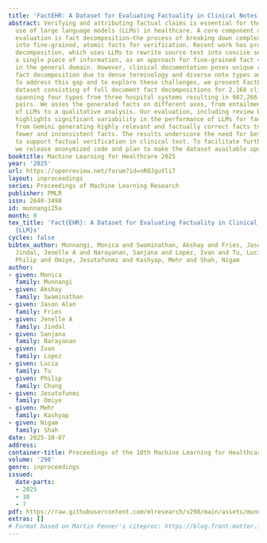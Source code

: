 ```yaml
---
title: 'FactEHR: A Dataset for Evaluating Factuality in Clinical Notes Using LLMs'
abstract: Verifying and attributing factual claims is essential for the safe and effective
  use of large language models (LLMs) in healthcare. A core component of factuality
  evaluation is fact decomposition—the process of breaking down complex clinical statements
  into fine-grained, atomic facts for verification. Recent work has proposed fact
  decomposition, which uses LLMs to rewrite source text into concise sentences conveying
  a single piece of information, as an approach for fine-grained fact verification,
  in the general domain. However, clinical documentation poses unique challenges for
  fact decomposition due to dense terminology and diverse note types and remains understudied.
  To address this gap and to explore these challenges, we present FactEHR, an NLI
  dataset consisting of full document fact decompositions for 2,168 clinical notes
  spanning four types from three hospital systems resulting in 987,266 entailment
  pairs. We asses the generated facts on different axes, from entailment evaluation
  of LLMs to a qualitative analysis. Our evaluation, including review by clinicians,
  highlights significant variability in the performance of LLMs for fact decom- position
  from Gemini generating highly relevant and factually correct facts to Llama-3 generating
  fewer and inconsistent facts. The results underscore the need for better LLM capabilities
  to support factual verification in clinical text. To facilitate further research,
  we release anonymized code and plan to make the dataset available upon acceptance.
booktitle: Machine Learning for Healthcare 2025
year: '2025'
url: https://openreview.net/forum?id=nROJguYli7
layout: inproceedings
series: Proceedings of Machine Learning Research
publisher: PMLR
issn: 2640-3498
id: munnangi25a
month: 0
tex_title: 'Fact{EHR}: A Dataset for Evaluating Factuality in Clinical Notes Using
  {LLM}s'
cycles: false
bibtex_author: Munnangi, Monica and Swaminathan, Akshay and Fries, Jason Alan and
  Jindal, Jenelle A and Narayanan, Sanjana and Lopez, Ivan and Tu, Lucia and Chung,
  Philip and Omiye, Jesutofunmi and Kashyap, Mehr and Shah, Nigam
author:
- given: Monica
  family: Munnangi
- given: Akshay
  family: Swaminathan
- given: Jason Alan
  family: Fries
- given: Jenelle A
  family: Jindal
- given: Sanjana
  family: Narayanan
- given: Ivan
  family: Lopez
- given: Lucia
  family: Tu
- given: Philip
  family: Chung
- given: Jesutofunmi
  family: Omiye
- given: Mehr
  family: Kashyap
- given: Nigam
  family: Shah
date: 2025-10-07
address:
container-title: Proceedings of the 10th Machine Learning for Healthcare Conference
volume: '298'
genre: inproceedings
issued:
  date-parts:
  - 2025
  - 10
  - 7
pdf: https://raw.githubusercontent.com/mlresearch/v298/main/assets/munnangi25a/munnangi25a.pdf
extras: []
# Format based on Martin Fenner's citeproc: https://blog.front-matter.io/posts/citeproc-yaml-for-bibliographies/
---
```

